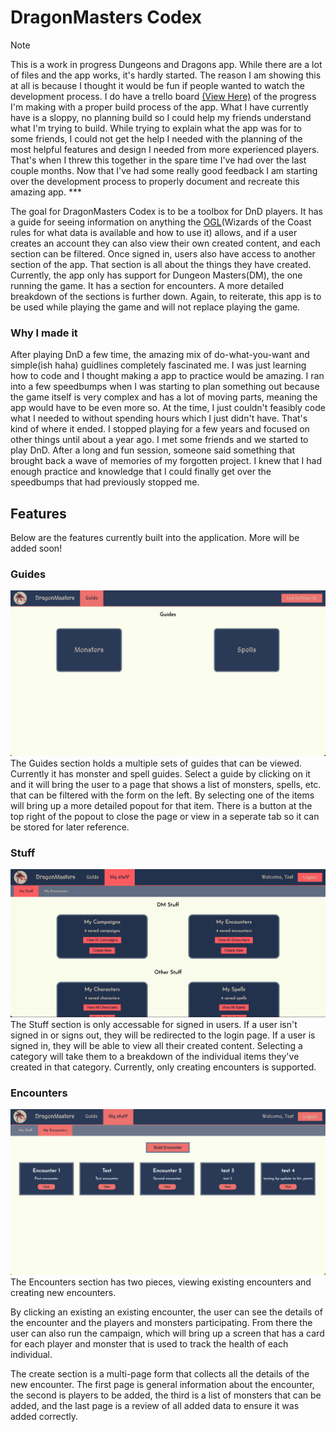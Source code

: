 # DragonMasters Codex

>[!NOTE]
>This is a work in progress Dungeons and Dragons app. While there are a lot of files and the app works, it's hardly started. The reason I am showing this at all is because I thought it would be fun if people wanted to watch the development process. I do have a trello board [(View Here)](https://trello.com/invite/b/92gHsvbB/ATTI2b9da9185422a49dd103eab06447d858ABA8FA1F/dragonmaster) of the progress I'm making with a proper build process of the app. What I have currently have is a sloppy, no planning build so I could help my friends understand what I'm trying to build. While trying to explain what the app was for to some friends, I could not get the help I needed with the planning of the most helpful features and design I needed from more experienced players. That's when I threw this together in the spare time I've had over the last couple months. Now that I've had some really good feedback I am starting over the development process to properly document and recreate this amazing app. ***

The goal for DragonMasters Codex is to be a toolbox for DnD players. It has a guide for seeing information on anything the [OGL](https://www.dndbeyond.com/attachments/39j2li89/SRD5.1-CCBY4.0License.pdf)(Wizards of the Coast rules for what data is available and how to use it) allows, and if a user creates an account they can also view their own created content, and each section can be filtered. Once signed in, users also have access to another section of the app. That section is all about the things they have created. Currently, the app only has support for Dungeon Masters(DM), the one running the game. It has a section for encounters. A more detailed breakdown of the sections is further down. Again, to reiterate, this app is to be used while playing the game and will not replace playing the game.

### Why I made it
After playing DnD a few time, the amazing mix of do-what-you-want and simple(ish haha) guidlines completely fascinated me. I was just learning how to code and I thought making a app to practice would be amazing. I ran into a few speedbumps when I was starting to plan something out because the game itself is very complex and has a lot of moving parts, meaning the app would have to be even more so. At the time, I just couldn't feasibly code what I needed to without spending hours which I just didn't have. That's kind of where it ended. I stopped playing for a few years and focused on other things until about a year ago. I met some friends and we started to play DnD. After a long and fun session, someone said something that brought back a wave of memories of my forgotten project. I knew that I had enough practice and knowledge that I could finally get over the speedbumps that had previously stopped me.

## Features
Below are the features currently built into the application. More will be added soon!

### Guides
![Guides screenshot](./imgs/guides.png)
The Guides section holds a multiple sets of guides that can be viewed. Currently it has monster and spell guides. Select a guide by clicking on it and it will bring the user to a page that shows a list of monsters, spells, etc. that can be filtered with the form on the left. By selecting one of the items will bring up a more detailed popout for that item. There is a button at the top right of the popout to close the page or view in a seperate tab so it can be stored for later reference.

### Stuff
![Stuff Screenshot](./imgs/stuff.png)
The Stuff section is only accessable for signed in users. If a user isn't signed in or signs out, they will be redirected to the  login page. If a user is signed in, they will be able to view all their created content. Selecting a category will take them to a breakdown of the individual items they've created in that category. Currently, only creating encounters is supported.

### Encounters
![Encounters Screenshot](./imgs/encounters.png)
The Encounters section has two pieces, viewing existing encounters and creating new encounters. 

By clicking an existing an existing encounter, the user can see the details of the encounter and the players and monsters participating. From there the user can also run the campaign, which will bring up a screen that has a card for each player and monster that is used to track the health of each individual.

The create section is a multi-page form that collects all the details of the new encounter. The first page is general information about the encounter, the second is players to be added, the third is a list of monsters that can be added, and the last page is a review of all added data to ensure it was added correctly.